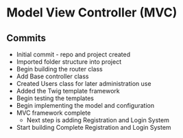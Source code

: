 # Model View Controller (MVC)

## Commits

* Initial commit - repo and project created
* Imported folder structure into project
* Begin building the router class
* Add Base controller class
* Created Users class for later administration use
* Added the Twig template framework
* Begin testing the templates
* Begin implementing the model and configuration
* MVC framework complete
    * Next step is adding Registration and Login System
* Start building Complete Registration and Login System
